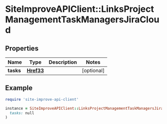 # SiteImproveAPIClient::LinksProjectManagementTaskManagersJiraCloud

## Properties

| Name | Type | Description | Notes |
| ---- | ---- | ----------- | ----- |
| **tasks** | [**Href33**](Href33.md) |  | [optional] |

## Example

```ruby
require 'site-improve-api-client'

instance = SiteImproveAPIClient::LinksProjectManagementTaskManagersJiraCloud.new(
  tasks: null
)
```

